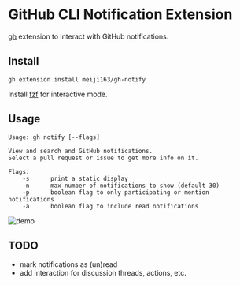 # GitHub CLI Notification Extension 

[gh](https://github.com/cli/cli) extension to interact with GitHub notifications.

## Install
```
gh extension install meiji163/gh-notify
```

Install [fzf](https://github.com/junegunn/fzf) for interactive mode.

## Usage 
```
Usage: gh notify [--flags]

View and search and GitHub notifications.
Select a pull request or issue to get more info on it.

Flags:
    -s      print a static display
    -n      max number of notifications to show (default 30)
    -p      boolean flag to only participating or mention notifications
    -a      boolean flag to include read notifications
```

![demo](https://i.imgur.com/Lv308LC.gif)

## TODO
- mark notifications as (un)read
- add interaction for discussion threads, actions, etc. 
